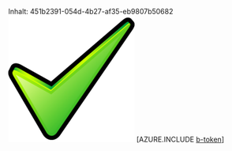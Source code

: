 Inhalt: 451b2391-054d-4b27-af35-eb9807b50682![Bild](c922b612-17d2-486a-aaa0-7da382782218.png)
[AZURE.INCLUDE [b-token](89264887-609b-4953-b9a1-b6089fc5b1a8.md)]
